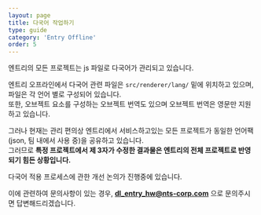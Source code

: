 ```yaml
---
layout: page
title: 다국어 작업하기
type: guide
category: 'Entry Offline'
order: 5
---
```


엔트리의 모든 프로젝트는 js 파일로 다국어가 관리되고 있습니다.

엔트리 오프라인에서 다국어 관련 파일은 `src/renderer/lang/` 밑에 위치하고 있으며, 파일은 각 언어 별로 구성되어 있습니다.  
또한, 오브젝트 요소를 구성하는 오브젝트 번역도 있으며 오브젝트 번역은 영문만 지원하고 있습니다.

그러나 현재는 관리 편의상 엔트리에서 서비스하고있는 모든 프로젝트가 동일한 언어팩(json, 팀 내에서 사용 중)을 공유하고 있습니다.  
그러므로 **특정 프로젝트에서 제 3자가 수정한 결과물은 엔트리의 전체 프로젝트로 반영되기 힘든 상황입니다.**

다국어 적용 프로세스에 관한 개선 논의가 진행중에 있습니다.

이에 관련하여 문의사항이 있는 경우, **dl_entry_hw@nts-corp.com** 으로 문의주시면 답변해드리겠습니다.